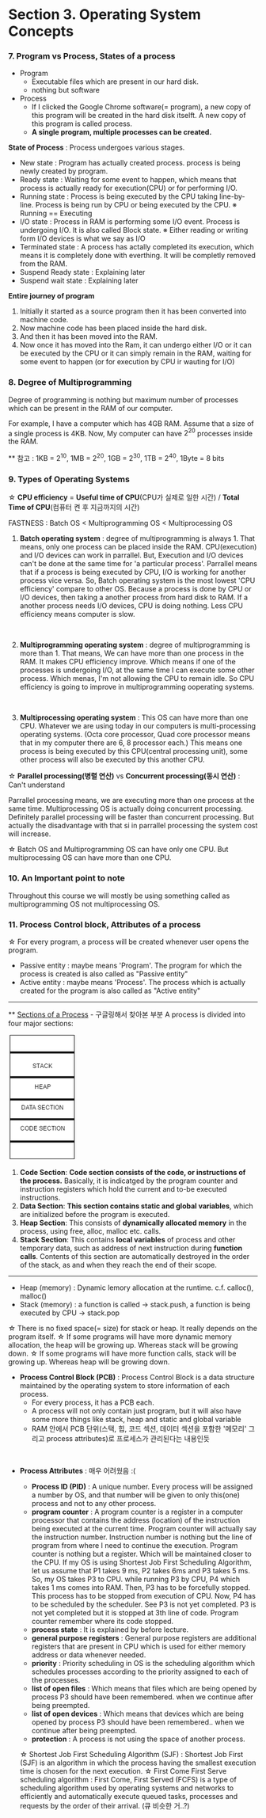 # Section 3. Operating System Concepts 

### 7. Program vs Process, States of a process
- Program
  - Executable files which are present in our hard disk.
  - nothing but software
- Process
  - If I clicked the Google Chrome software(= program), a new copy of this program will be created in the hard disk itselft. A new copy of this program is called process.
  - **A single program, multiple processes can be created.**

**State of Process** : Process undergoes various stages.
- New state : Program has actually created process. process is being newly created by program.
- Ready state  : Waiting for some event to happen, which means that process is actually ready for execution(CPU) or for performing I/O. 
- Running state : Process is being executed by the CPU taking line-by-line. Process is being run by CPU or being executed by the CPU. ※ Running == Executing
- I/O state : Process in RAM is performing some I/O event. Process is undergoing I/O. It is also called Block state. ※ Either reading or writing form I/O devices is what we say as I/O
- Terminated state : A process has actally completed its execution, which means it is completely done with everthing. It will be completly removed from the RAM.  
- Suspend Ready state : Explaining later
- Suspend wait state : Explaining later

**Entire journey of program**
   1. Initially it started as a source program then it has been converted into machine code.
   2. Now machine code has been placed inside the hard disk.
   3. And then it has been moved into the RAM.
   4. Now once it has moved into the Ram, it can undergo either I/O or it can be executed by the CPU or it can simply remain in the RAM, waiting for some event to happen (or for execution by CPU ir wauting for I/O)

### 8. Degree of Multiprogramming
Degree of programming is nothing but maximum number of processes which can be present in the RAM of our computer.

For example, I have a computer which has 4GB RAM. Assume that a size of a single process is 4KB. Now, My computer can have $2^{20}$ processes inside the RAM.

** 참고 : 1KB = $2^{10}$, 1MB = $2^{20}$, 1GB = $2^{30}$, 1TB = $2^{40}$, 1Byte = 8 bits

### 9. Types of Operating Systems

☆ **CPU efficiency** = **Useful time of CPU**(CPU가 실제로 일한 시간) / **Total Time of CPU**(컴퓨터 켠 후 지금까지의 시간)

FASTNESS : Batch OS < Multiprogramming OS < Multiprocessing OS

1. **Batch operating system** : degree of multiprogramming is always 1. That means, only one process can be placed inside the RAM.
CPU(execution) and I/O devices can work in parrallel. But, Execution and I/O devices can't be done at the same time for 'a particular process'. Parrallel means that if a process is being executed by CPU, I/O is working for another process vice versa.
So, Batch operating system is the most lowest 'CPU efficiency' compare to other OS. Because a process is done by CPU or I/O devices, then taking a another process from hard disk to RAM. If a another process needs I/O devices, CPU is doing nothing. Less CPU efficiency means computer is slow.

<br>

2. **Multiprogramming operating system** : degree of multiprogramming is more than 1. That means, We can have more than one process in the RAM. It makes CPU efficiency improve. Which means if one of the processes is undergoing I/O, at the same time I can execute some other process. Which menas, I'm not allowing the CPU to remain idle. So CPU efficiency is going to improve in multiprogramming ooperating systems.

<br>

3. **Multiprocessing operating system** : This OS can have more than one CPU. Whatever we are using today in our computers is multi-processing operating systems. (Octa core processor, Quad core processor means that in my computer there are 6, 8 processor each.) This means one process is being executed by this CPU(central processing unit), some other process will also be executed by this another CPU.

☆ **Parallel processing(병렬 연산)** vs **Concurrent processing(동시 연산)** : Can't understand

Parrallel processing means, we are executing more than one process at the same time. Multiprocessing OS is actually doing concurrent processing.
Definitely parallel processing will be faster than concurrent processing. But actually the disadvantage with that si in parrallel processing the system cost will increase.

☆ Batch OS and Multiprogramming OS can have only one CPU. But multiprocessing OS can have more than one CPU. 

### 10. An Important point to note
Throughout this course we will mostly be using something called as multiprogramming OS not multiprocessing OS.

### 11. Process Control block, Attributes of a process

☆ For every program, a process will be created whenever user opens the program.

- Passive entity : maybe means 'Program'. The program for which the process is created is also called as "Passive entity"
- Active entity : maybe means 'Process'. The process which is actually created for the program is also called as "Active entity"

<hr />

** [Sections of a Process](https://www.thedailyprogrammer.com/2016/08/processes-in-operating-system.html) - 구글링해서 찾아본 부분
A process is divided into four major sections:

![memory](images/memory.png)

1. **Code Section**: **Code section consists of the code, or instructions of the process.** Basically, it is indicatged by the program counter and instruction registers which hold the current and to-be executed instructions.
2. **Data Section**: **This section contains static and global variables**, which are initialized before the program is executed.
3. **Heap Section**: This consists of **dynamically allocated memory** in the process, using free, alloc, malloc etc. calls.
4. **Stack Section**: This contains **local variables** of process and other temporary data, such as address of next instruction during **function calls**. Contents of this section are automatically destroyed in the order of the stack, as and when they reach the end of their scope.

<hr />

- Heap (memory) : Dynamic lemory allocation at the runtime. c.f. calloc(), malloc()
- Stack (memory) : a function is called -> stack.push, a function is being executed by CPU -> stack.pop

☆ There is no fixed space(= size) for stack or heap. It really depends on the program itself.
☆ If some programs will have more dynamic memory allocation, the heap will be growing up. Whereas stack will be growing down. 
☆ If some programs will have more function calls, stack will be growing up. Whereas heap will be growing down.

- **Process Control Block (PCB)** :  Process Control Block is a data structure maintained by the operating system to store information of each process.
  - For every process, it has a PCB each.
  - A process will not only contain just program, but it will also have some more things like stack, heap and static and global variable
  - RAM 안에서 PCB 단위(스택, 힙, 코드 섹션, 데이터 섹션을 포함한 '메모리' 그리고 process attributes)로 프로세스가 관리된다는 내용인듯

<br>

- **Process Attributes** : 매우 어려웠음 :(
  - **Process ID (PID)** : A unique number. Every process will be assigned a number by OS, and that number will be given to only this(one) process and not to any other process.
  - **program counter** : A program counter is a register in a computer processor that contains the address (location) of the instruction being executed at the current time. Program counter will actually say the instruction number. Instruction number is nothing but the line of program from where I need to continue the execution. Program counter is nothing but a register. Which will be maintained closer to the CPU. If my OS is using Shortest Job First Scheduling Algorithm, let us assume that P1 takes 9 ms, P2 takes 6ms and P3 takes 5 ms. So, my OS takes P3 to CPU. while running P3 by CPU, P4 which takes 1 ms comes into RAM. Then, P3 has to be forcefully stopped. This process has to be stopped from execution of CPU. Now, P4 has to be scheduled by the scheduler. See P3 is not yet completed. P3 is not yet completed but it is stopped at 3th line of code. Program counter remember where its code stopped.
  - **process state** : It is explained by before lecture.
  - **general purpose registers** : General purpose registers are additional registers that are present in CPU which is used for either memory address or data whenever needed.
  - **priority** : Priority scheduling in OS is the scheduling algorithm which schedules processes according to the priority assigned to each of the processes.
  - **list of open files** : Which means that files which are being opened by process P3 should have been remembered. when we continue after being preempted.
  - **list of open devices** : Which means that devices which are being opened by process P3 should have been remembered.. when we continue after being preempted.
  - **protection** : A process is not using the space of another process.


  ☆ Shortest Job First Scheduling Algorithm (SJF) :  Shortest Job First (SJF) is an algorithm in which the process having the smallest execution time is chosen for the next execution. 
  ☆ First Come First Serve scheduling algorithm : First Come, First Served (FCFS) is a type of scheduling algorithm used by operating systems and networks to efficiently and automatically execute queued tasks, processes and requests by the order of their arrival. (큐 비슷한 거..?)